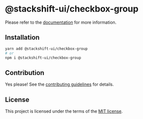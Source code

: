 # @stackshift-ui/checkbox-group

Please refer to the [documentation](https://stackshift-ui.webriq.com/docs/components/checkbox-group) for more information.

## Installation

```sh
yarn add @stackshift-ui/checkbox-group
# or
npm i @stackshift-ui/checkbox-group
```

## Contribution

Yes please! See the
[contributing guidelines](https://github.com/stackshift-ui/components/master/CONTRIBUTING.md)
for details.

## License

This project is licensed under the terms of the
[MIT license](https://github.com/stackshift-ui/components/master/LICENSE).
